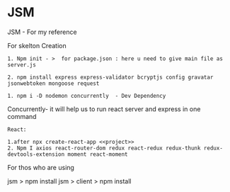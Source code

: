 # JSM
JSM - For my reference


For skelton Creation

	1. Npm init - >  for package.json : here u need to give main file as server.js
	
	2. npm install express express-validator bcryptjs config gravatar  jsonwebtoken mongoose request 

	1. npm i -D nodemon concurrently  - Dev Dependency 
Concurrently- it will help us to run react server and express in one command
	
	
	
	React:
	
	1.after npx create-react-app <<project>>
	2. Npm I axios react-router-dom redux react-redux redux-thunk redux-devtools-extension moment react-moment 



For thos who are using 

jsm > npm install 
jsm > client > npm install
